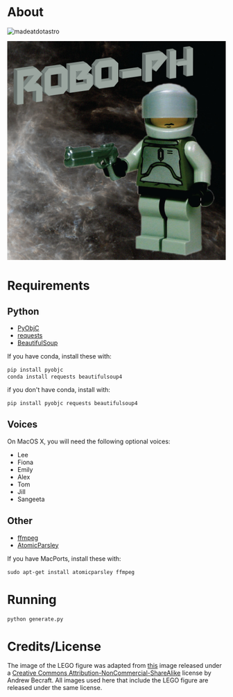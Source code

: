 About
=====

![madeatdotastro](https://img.shields.io/badge/Made%20at-%23dotastro-brightgreen.svg)

![robo-ph](robo-ph-cover_art.jpg)

Requirements
============

Python
------

* [PyObjC](http://pythonhosted.org/pyobjc/)
* [requests](http://docs.python-requests.org/en/latest/)
* [BeautifulSoup](http://www.crummy.com/software/BeautifulSoup/)

If you have conda, install these with:

```
pip install pyobjc
conda install requests beautifulsoup4
```

if you don't have conda, install with:

```
pip install pyobjc requests beautifulsoup4
```

Voices
------

On MacOS X, you will need the following optional voices:

* Lee
* Fiona
* Emily
* Alex
* Tom
* Jill
* Sangeeta

Other
-----

* [ffmpeg](http://ffmpeg.org/)
* [AtomicParsley](http://atomicparsley.sourceforge.net/)

If you have MacPorts, install these with:

```
sudo apt-get install atomicparsley ffmpeg
```

Running
=======

```
python generate.py
```

Credits/License
===============

The image of the LEGO figure was adapted from [this](https://www.flickr.com/photos/dunechaser/2429621774) image released under a [Creative Commons Attribution-NonCommercial-ShareAlike](https://creativecommons.org/licenses/by-nc-sa/2.0/) license by Andrew Becraft. All images used here that include the LEGO figure are released under the same license.
